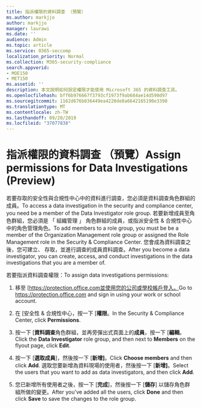 ```yaml
---
title: 指派權限的資料調查 （預覽）
ms.author: markjjo
author: markjjo
manager: laurawi
ms.date: ''
audience: Admin
ms.topic: article
ms.service: O365-seccomp
localization_priority: Normal
ms.collection: M365-security-compliance
search.appverid:
- MOE150
- MET150
ms.assetid: ''
description: 本文說明如何設定權限才能使用 Microsoft 365 的資料調查工具。
ms.openlocfilehash: bff6b976667f3793cf1973f9ab684ae14d590d97
ms.sourcegitcommit: 1162d676b036449ea4220de8a6642165190e3398
ms.translationtype: MT
ms.contentlocale: zh-TW
ms.lasthandoff: 09/20/2019
ms.locfileid: "37077838"
---
```

# <a name="assign-permissions-for-data-investigations-preview"></a><span data-ttu-id="96f1d-103">指派權限的資料調查 （預覽）</span><span class="sxs-lookup"><span data-stu-id="96f1d-103">Assign permissions for Data Investigations (Preview)</span></span>

<span data-ttu-id="96f1d-104">若要存取的安全性與合規性中心中的資料進行調查，您必須是資料調查角色群組的成員。</span><span class="sxs-lookup"><span data-stu-id="96f1d-104">To access a data investigation in the security and compliance center, you need be a member of the Data Investigator role group.</span></span> <span data-ttu-id="96f1d-105">若要新增成員至角色群組，您必須是 「 組織管理 」 角色群組的成員，或指派安全性 & 合規性中心中的角色管理角色。</span><span class="sxs-lookup"><span data-stu-id="96f1d-105">To add members to a role group, you must be be a member of the Organization Management role group or assigned the Role Management role in the Security & Compliance Center.</span></span> <span data-ttu-id="96f1d-106">您會成為資料調查之後，您可建立、 存取，並進行調查的成員資料調查。</span><span class="sxs-lookup"><span data-stu-id="96f1d-106">After you become a data investigator, you can create, access, and conduct investigations in the data investigations that you are a member of.</span></span>

<span data-ttu-id="96f1d-107">若要指派資料調查權限：</span><span class="sxs-lookup"><span data-stu-id="96f1d-107">To assign data investigations permissions:</span></span>

1. <span data-ttu-id="96f1d-108">移至 [https://protection.office.com並使用您的公司或學校帳戶登入。</span><span class="sxs-lookup"><span data-stu-id="96f1d-108">Go to https://protection.office.com and sign in using your work or school account.</span></span>

2. <span data-ttu-id="96f1d-109">在 [安全性 & 合規性中心，按一下 [**權限**。</span><span class="sxs-lookup"><span data-stu-id="96f1d-109">In the Security & Compliance Center, click **Permissions**.</span></span> 

3. <span data-ttu-id="96f1d-110">按一下 [**資料調查**角色群組，並再旁彈出式頁面上的**成員**，按一下 [**編輯**。</span><span class="sxs-lookup"><span data-stu-id="96f1d-110">Click the **Data Investigator** role group, and then next to **Members** on the flyout page, click **Edit**.</span></span>

4. <span data-ttu-id="96f1d-111">按一下 [**選取成員**]，然後按一下 [**新增]**。</span><span class="sxs-lookup"><span data-stu-id="96f1d-111">Click **Choose members** and then click **Add**.</span></span> <span data-ttu-id="96f1d-112">選取您要新增為資料現場的使用者，然後按一下 [**新增]**。</span><span class="sxs-lookup"><span data-stu-id="96f1d-112">Select the users that you want to add as data investigators, and then click **Add**.</span></span>

5. <span data-ttu-id="96f1d-113">您已新增所有使用者之後，按一下 [**完成**]，然後按一下 [**儲存**] 以儲存角色群組所做的變更。</span><span class="sxs-lookup"><span data-stu-id="96f1d-113">After you've added all the users, click **Done** and then click **Save** to save the changes to the role group.</span></span>